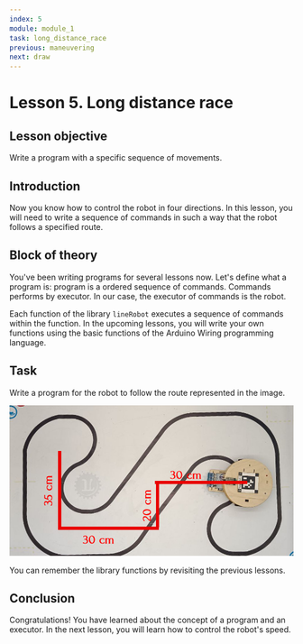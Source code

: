 ```yaml
---
index: 5
module: module_1 
task: long_distance_race
previous: maneuvering
next: draw
---
```

# Lesson 5. Long distance race

## Lesson objective
Write a program with a specific sequence of movements.

## Introduction
Now you know how to control the robot in four directions. In this lesson, you will need to write a sequence of commands in such a way that the robot follows a specified route.

## Block of theory
You've been writing programs for several lessons now. Let's define what a program is: program is a ordered sequence of commands.  Commands performs by executor. In our case, the executor of commands is the robot. 

Each function of the library `lineRobot` executes a sequence of commands within the function. In the upcoming lessons, you will write your own functions using the basic functions of the Arduino Wiring programming language.

## Task 
Write a program for the robot to follow the route represented in the image.

![image](https://github.com/autolab-fi/line-robot-curriculum/blob/main/images/long_distance_race.png?raw=true)

You can remember the library functions by revisiting the previous lessons.


## Conclusion
Congratulations! You have learned about the concept of a program and an executor. In the next lesson, you will learn how to control the robot's speed.